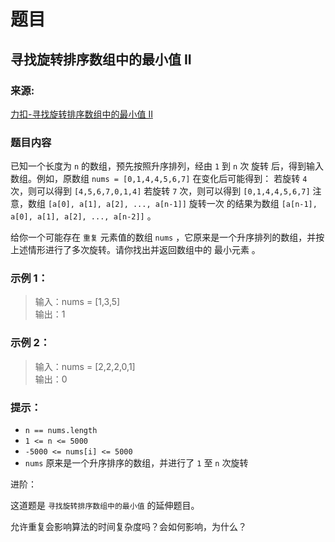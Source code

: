 # 题目

## 寻找旋转排序数组中的最小值 II

### 来源:

[力扣-寻找旋转排序数组中的最小值 II](https://leetcode-cn.com/problems/find-minimum-in-rotated-sorted-array-ii/)

### 题目内容

已知一个长度为 `n` 的数组，预先按照升序排列，经由 `1` 到 `n` 次 旋转 后，得到输入数组。例如，原数组 `nums = [0,1,4,4,5,6,7]` 在变化后可能得到：
若旋转 `4` 次，则可以得到 `[4,5,6,7,0,1,4]`
若旋转 `7` 次，则可以得到 `[0,1,4,4,5,6,7]`
注意，数组 `[a[0], a[1], a[2], ..., a[n-1]]` 旋转一次 的结果为数组 `[a[n-1], a[0], a[1], a[2], ..., a[n-2]]` 。

给你一个可能存在 `重复` 元素值的数组 `nums` ，它原来是一个升序排列的数组，并按上述情形进行了多次旋转。请你找出并返回数组中的 最小元素 。

### 示例 1：

> 输入：nums = [1,3,5]<br>
> 输出：1

### 示例 2：

> 输入：nums = [2,2,2,0,1]<br>
> 输出：0

### 提示：

- `n == nums.length`
- `1 <= n <= 5000`
- `-5000 <= nums[i] <= 5000`
- `nums` 原来是一个升序排序的数组，并进行了 `1` 至 `n` 次旋转

进阶：

这道题是 `寻找旋转排序数组中的最小值` 的延伸题目。

允许重复会影响算法的时间复杂度吗？会如何影响，为什么？
